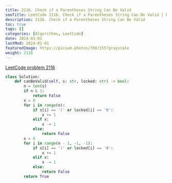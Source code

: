 ```yaml
---
title: 2116. Check if a Parentheses String Can Be Valid
seoTitle: LeetCode 2116. Check if a Parentheses String Can Be Valid | Python solution and explanation
description: 2116. Check if a Parentheses String Can Be Valid
toc: true
tags: []
categories: [Algorithms, LeetCode]
date: 2024-01-01
lastMod: 2024-01-01
featuredImage: https://picsum.photos/700/155?grayscale
weight: 2116
---
```


[LeetCode problem 2116](https://leetcode.com/problems/check-if-a-parentheses-string-can-be-valid/)

```python
class Solution:
    def canBeValid(self, s: str, locked: str) -> bool:
        n = len(s)
        if n & 1:
            return False
        x = 0
        for i in range(n):
            if s[i] == '(' or locked[i] == '0':
                x += 1
            elif x:
                x -= 1
            else:
                return False
        x = 0
        for i in range(n - 1, -1, -1):
            if s[i] == ')' or locked[i] == '0':
                x += 1
            elif x:
                x -= 1
            else:
                return False
        return True

```
